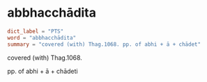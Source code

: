 # abbhacchādita

``` toml
dict_label = "PTS"
word = "abbhacchādita"
summary = "covered (with) Thag.1068. pp. of abhi + ā + chādet"
```

covered (with) Thag.1068.

pp. of abhi \+ ā \+ chādeti

